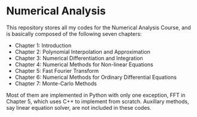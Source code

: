 # Numerical Analysis
This repository stores all my codes for the Numerical Analysis Course, and is basically composed of the following seven chapters:

- Chapter 1: Introduction
- Chapter 2: Polynomial Interpolation and Approximation
- Chapter 3: Numerical Differentiation and Integration
- Chapter 4: Numerical Methods for Non-linear Equations
- Chapter 5: Fast Fourier Transform
- Chapter 6: Numerical Methods for Ordinary Differential Equations
- Chapter 7: Monte-Carlo Methods

Most of them are implemented in Python with only one exception, FFT in Chapter 5, which uses C++ to implement from scratch. Auxillary methods, say linear equation solver, are not included in these codes.

